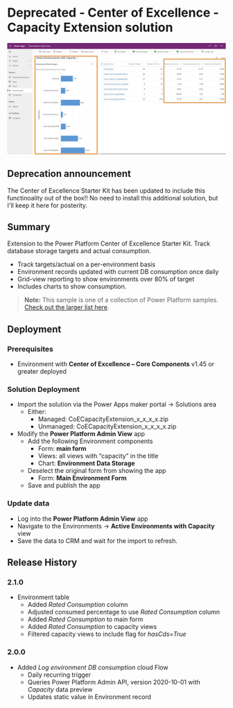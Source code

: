 # Deprecated - Center of Excellence - Capacity Extension solution

![Image environment storage with chart](./ppcoe-screenshot.png)

## Deprecation announcement

The Center of Excellence Starter Kit has been updated to include this functinoality out of the box!! No need to install this additional solution, but I'll keep it here for posterity.

## Summary

Extension to the Power Platform Center of Excellence Starter Kit. Track database storage targets and actual consumption.

- Track targets/actual on a per-environment basis
- Environment records updated with current DB consumption once daily
- Grid-view reporting to show environments over 80% of target
- Includes charts to show consumption.

> **Note:** This sample is one of a collection of Power Platform samples.
> [Check out the larger list here](../../README.md#Sample-Solutions).

## Deployment

### Prerequisites

- Environment with **Center of Excellence – Core Components** v1.45 or greater deployed

### Solution Deployment

- Import the solution via the Power Apps maker portal -> Solutions area
  - Either:
    - Managed: CoECapacityExtension_x_x_x_x.zip
    - Unmanaged: CoECapacityExtension_x_x_x_x.zip
- Modify the **Power Platform Admin View** app
  - Add the following Environment components
    - Form: **main form**
    - Views: all views with “capacity” in the title
    - Chart: **Environment Data Storage**
  - Deselect the original form from showing the app
    - Form: **Main Environment Form**
  - Save and publish the app

### Update data

- Log into the **Power Platform Admin View** app
- Navigate to the Environments -> **Active Environments with Capacity** view
- Save the data to CRM and wait for the import to refresh.

## Release History

### 2.1.0

- Environment table
  - Added *Rated Consumption* column
  - Adjusted consumed percentage to use *Rated Consumption* column
  - Added *Rated Consumption* to main form
  - Added *Rated Consumption* to capacity views
  - Filtered capacity views to include flag for *hasCds=True*

### 2.0.0

- Added *Log environment DB consumption* cloud Flow
  - Daily recurring trigger
  - Queries Power Platform Admin API, version 2020-10-01 with *Capacity* data preview
  - Updates static value in Environment record
  
